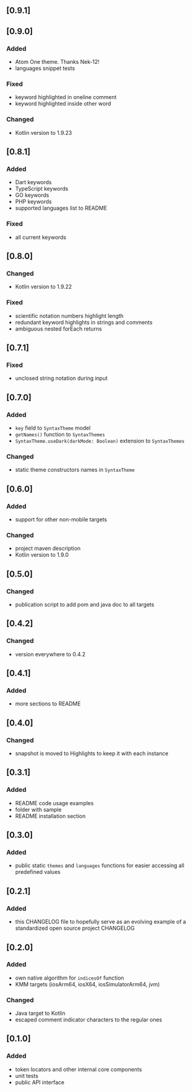 ## [0.9.1]


## [0.9.0]

### Added
- Atom One theme. Thanks Nek-12!
- languages snippet tests

### Fixed
- keyword highlighted in oneline comment
- keyword highlighted inside other word

### Changed
- Kotlin version to 1.9.23

## [0.8.1]

### Added
- Dart keywords
- TypeScript keywords
- GO keywords
- PHP keywords
- supported languages list to README

### Fixed
- all current keywords

## [0.8.0]

### Changed
- Kotlin version to 1.9.22

### Fixed
- scientific notation numbers highlight length
- redundant keyword highlights in strings and comments
- ambiguous nested forEach returns

## [0.7.1]

### Fixed
- unclosed string notation during input

## [0.7.0]

### Added
- `key` field to `SyntaxTheme` model
- `getNames()` function to `SyntaxThemes`
- `SyntaxTheme.useDark(darkMode: Boolean)` extension to `SyntaxThemes`

### Changed
- static theme constructors names in `SyntaxTheme`

## [0.6.0]

### Added
- support for other non-mobile targets

### Changed
- project maven description
- Kotlin version to 1.9.0

## [0.5.0]

### Changed
- publication script to add pom and java doc to all targets

## [0.4.2]

### Changed
- version everywhere to 0.4.2

## [0.4.1]

### Added
- more sections to README

## [0.4.0]

### Changed
- snapshot is moved to Highlights to keep it with each instance

## [0.3.1]

### Added
- README code usage examples
- folder with sample
- README installation section

## [0.3.0]

### Added
- public static `themes` and `languages` functions for easier accessing 
  all predefined values

## [0.2.1]

### Added
- this CHANGELOG file to hopefully serve as an evolving example of a
  standardized open source project CHANGELOG

## [0.2.0]

### Added
- own native algorithm for `indicesOf` function
- KMM targets (iosArm64, iosX64, iosSimulatorArm64, jvm)

### Changed
- Java target to Kotlin
- escaped comment indicator characters to the regular ones

## [0.1.0]

### Added
- token locators and other internal core components
- unit tests
- public API interface
